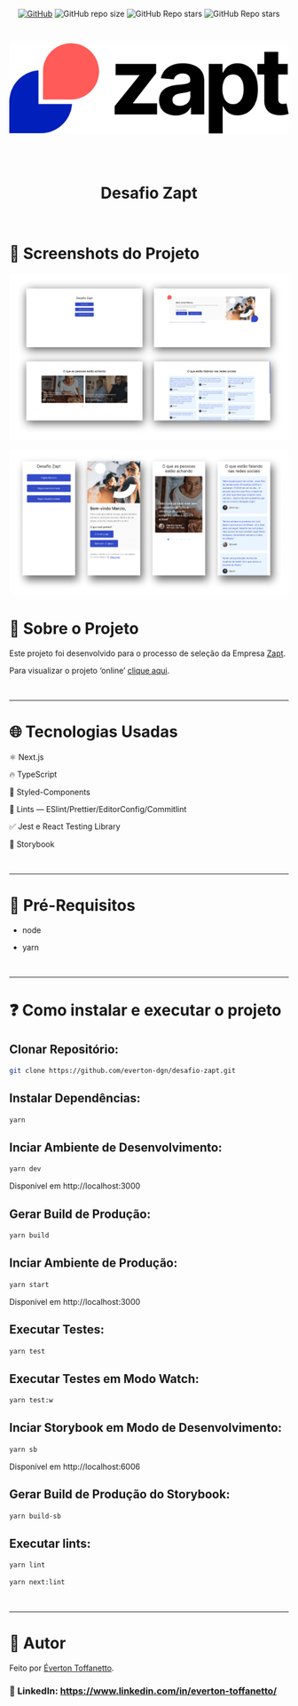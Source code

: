 <div align="center">

<a href="./LICENSE">![GitHub](https://img.shields.io/github/license/everton-dgn/desafio-zapt?style=plastic)</a>
![GitHub repo size](https://img.shields.io/github/repo-size/everton-dgn/desafio-zapt?style=plastic)
![GitHub Repo stars](https://img.shields.io/github/stars/everton-dgn/desafio-zapt?color=yellow&style=plastic)
![GitHub Repo stars](https://img.shields.io/github/checks-status/everton-dgn/desafio-zapt/main?style=plastic)
</div>

<br />

<div align="center">

  ![Imagem do projeto](public/imgs/logo.png)
</div>

<br />
<br />

<h1 align="center">Desafio Zapt</h1>

<br />

# :camera_flash: Screenshots do Projeto

![Imagem do projeto](screenshots/desktop.png)

![Imagem do projeto](screenshots/mobile.png)

# :memo: Sobre o Projeto

Este projeto foi desenvolvido para o processo de seleção da Empresa [Zapt](https://github.com/Zapt-com-br).

Para visualizar o projeto ‘online’ [clique aqui](https://desafio-zapt.querocriarsite.com/).

<br />

---

# :globe_with_meridians: Tecnologias Usadas

⚛ Next.js

🔥 TypeScript

💅 Styled-Components

🚩 Lints — ESlint/Prettier/EditorConfig/Commitlint

✅ Jest e React Testing Library

📝 Storybook

<br />

---

# :triangular_flag_on_post: Pré-Requisitos

- node

- yarn

<br />

---

# :question: Como instalar e executar o projeto

## Clonar Repositório:

```bash
git clone https://github.com/everton-dgn/desafio-zapt.git
```

## Instalar Dependências:

```bash
yarn
```

## Inciar Ambiente de Desenvolvimento:

```bash
yarn dev
```

Disponível em http://localhost:3000

## Gerar Build de Produção:

```bash
yarn build
```

## Inciar Ambiente de Produção:

```bash
yarn start
```

Disponível em http://localhost:3000

## Executar Testes:

```bash
yarn test
```

## Executar Testes em Modo Watch:

```bash
yarn test:w
```

## Inciar Storybook em Modo de Desenvolvimento:

```bash
yarn sb
```

Disponível em http://localhost:6006

## Gerar Build de Produção do Storybook:

```bash
yarn build-sb
```

## Executar lints:

```bash
yarn lint
```

```bash
yarn next:lint
```

<br />

---

# :closed_book: Autor

Feito por [Éverton Toffanetto](https://querocriarsite.com).

### :link: LinkedIn: https://www.linkedin.com/in/everton-toffanetto/
